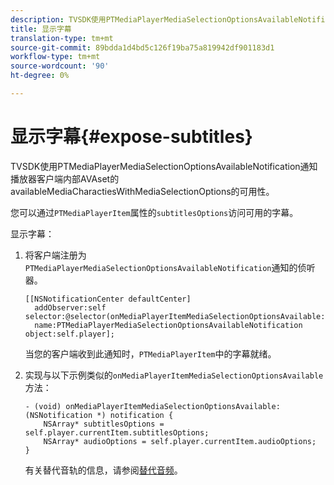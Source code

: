 ```yaml
---
description: TVSDK使用PTMediaPlayerMediaSelectionOptionsAvailableNotification通知播放器客户端内部AVAset的availableMediaCharactiesWithMediaSelectionOptions的可用性。
title: 显示字幕
translation-type: tm+mt
source-git-commit: 89bdda1d4bd5c126f19ba75a819942df901183d1
workflow-type: tm+mt
source-wordcount: '90'
ht-degree: 0%

---
```



# 显示字幕{#expose-subtitles}

TVSDK使用PTMediaPlayerMediaSelectionOptionsAvailableNotification通知播放器客户端内部AVAset的availableMediaCharactiesWithMediaSelectionOptions的可用性。

您可以通过`PTMediaPlayerItem`属性的`subtitlesOptions`访问可用的字幕。

显示字幕：

1. 将客户端注册为`PTMediaPlayerMediaSelectionOptionsAvailableNotification`通知的侦听器。

   ```
   [[NSNotificationCenter defaultCenter]  
     addObserver:self selector:@selector(onMediaPlayerItemMediaSelectionOptionsAvailable:)  
     name:PTMediaPlayerMediaSelectionOptionsAvailableNotification object:self.player];
   ```

   当您的客户端收到此通知时，`PTMediaPlayerItem`中的字幕就绪。
1. 实现与以下示例类似的`onMediaPlayerItemMediaSelectionOptionsAvailable`方法：

   ```
   - (void) onMediaPlayerItemMediaSelectionOptionsAvailable:(NSNotification *) notification { 
       NSArray* subtitlesOptions = self.player.currentItem.subtitlesOptions; 
       NSArray* audioOptions = self.player.currentItem.audioOptions; 
   }
   ```

   有关替代音轨的信息，请参阅[替代音频](../alternate-audio/c-psdk-ios-1.4-alternate-audio.md)。